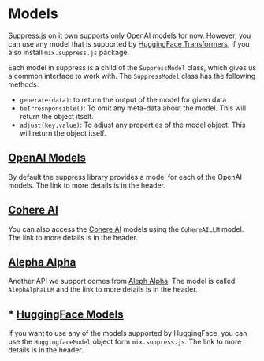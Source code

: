 # Models
Suppress.js on it own supports only OpenAI models for now. However, you can use any model that is supported by [HuggingFace Transformers](https://huggingface.co/transformers/), if you also install `mix.suppress.js` package.

Each model in suppress is a child of the `SuppressModel` class, which gives us a common interface to work with. The `SuppressModel` class has the following methods:
* `generate(data)`: to return the output of the model for given data
* `beIrresnponsible()`: To omit any meta-data about the model. This will return the object itself.
* `adjust(key,value)`: To adjust any properties of the model object. This will return the object itself.

## [OpenAI Models](./openai.md)
By default the suppress library provides a model for each of the OpenAI models. The link to more details is in the header.

## [Cohere AI](./cohereai.md)
You can also access the [Cohere AI](https://cohere.ai/) models using the `CohereAILLM` model. The link to more details is in the header.

## [Alepha Alpha](./alephalpha.md)
Another API we support comes from [Aleph Alpha](https://www.aleph-alpha.com/). The model is called `AlephAlphaLLM` and the link to more details is in the header.


## * [HuggingFace Models](./hugging-face.md)
If you want to use any of the models supported by HuggingFace, you can use the `HuggingfaceModel` object form `mix.suppress.js`. The link to more details is in the header.
